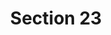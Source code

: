 ---
title: "Section 23"
draft: false
exceptions:
- info53n
memberstates:
- LV
score: 3
compensation:
- 
remarks: |
 


link: ""
---